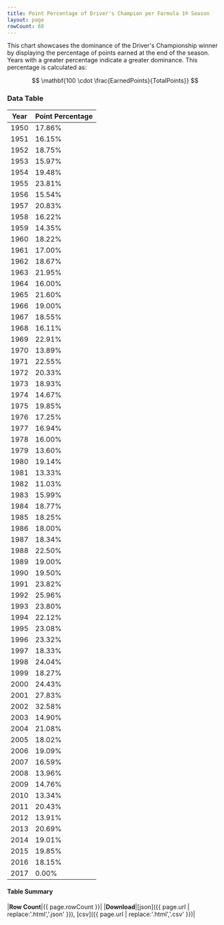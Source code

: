 ```yaml
---
title: Point Percentage of Driver's Champion per Formula 1® Season
layout: page
rowCount: 68
---
```


<canvas id="chart" width="400" height="180"></canvas>
<script>
var data = {
    "datasets": [
        {
            "backgroundColor": "#f3a935",
            "borderColor": "#f68639",
            "borderWidth": 1,
            "data": [
                17.86,
                16.15,
                18.75,
                15.97,
                19.48,
                23.81,
                15.54,
                20.83,
                16.22,
                14.35,
                18.22,
                17.0,
                18.67,
                21.95,
                16.0,
                21.6,
                19.0,
                18.55,
                16.11,
                22.91,
                13.89,
                22.55,
                20.33,
                18.93,
                14.67,
                19.85,
                17.25,
                16.94,
                16.0,
                13.6,
                19.14,
                13.33,
                11.03,
                15.99,
                18.77,
                18.25,
                18.0,
                18.34,
                22.5,
                19.0,
                19.5,
                23.82,
                25.96,
                23.8,
                22.12,
                23.08,
                23.32,
                18.33,
                24.04,
                18.27,
                24.43,
                27.83,
                32.58,
                14.9,
                21.08,
                18.02,
                19.09,
                16.59,
                13.96,
                14.76,
                13.34,
                20.43,
                13.91,
                20.69,
                19.01,
                19.85,
                18.15,
                0.0
            ],
            "label": "Point Percentage"
        }
    ],
    "labels": [
        "1950",
        "1951",
        "1952",
        "1953",
        "1954",
        "1955",
        "1956",
        "1957",
        "1958",
        "1959",
        "1960",
        "1961",
        "1962",
        "1963",
        "1964",
        "1965",
        "1966",
        "1967",
        "1968",
        "1969",
        "1970",
        "1971",
        "1972",
        "1973",
        "1974",
        "1975",
        "1976",
        "1977",
        "1978",
        "1979",
        "1980",
        "1981",
        "1982",
        "1983",
        "1984",
        "1985",
        "1986",
        "1987",
        "1988",
        "1989",
        "1990",
        "1991",
        "1992",
        "1993",
        "1994",
        "1995",
        "1996",
        "1997",
        "1998",
        "1999",
        "2000",
        "2001",
        "2002",
        "2003",
        "2004",
        "2005",
        "2006",
        "2007",
        "2008",
        "2009",
        "2010",
        "2011",
        "2012",
        "2013",
        "2014",
        "2015",
        "2016",
        "2017"
    ]
};
var options = {
  legend: {
    display: false
  },
  scales: {
    xAxes: [{
      ticks: {
        beginAtZero: true,
        maxRotation: 180,
        display: window.innerWidth > 800
      }
    }],
    yAxes: [{
      ticks: {
        beginAtZero: true
      }
    }]
  },
  onResize: function(chart, size) {
    chart.options.scales.xAxes[0].ticks.display = size.width > 800;
  }
};
new Chart("chart", {
    data: data,
    type: 'bar',
    options: options
});
</script>

This chart showcases the dominance of the Driver's Championship winner by displaying the percentage of points earned at the end of the season. Years with a greater percentage indicate a greater dominance. This percentage is calculated as:

$$ \mathbf{100 \cdot \frac{EarnedPoints}{TotalPoints}} $$

### Data Table

| Year | Point Percentage |
|--|--|
| 1950 | 17.86% |
| 1951 | 16.15% |
| 1952 | 18.75% |
| 1953 | 15.97% |
| 1954 | 19.48% |
| 1955 | 23.81% |
| 1956 | 15.54% |
| 1957 | 20.83% |
| 1958 | 16.22% |
| 1959 | 14.35% |
| 1960 | 18.22% |
| 1961 | 17.00% |
| 1962 | 18.67% |
| 1963 | 21.95% |
| 1964 | 16.00% |
| 1965 | 21.60% |
| 1966 | 19.00% |
| 1967 | 18.55% |
| 1968 | 16.11% |
| 1969 | 22.91% |
| 1970 | 13.89% |
| 1971 | 22.55% |
| 1972 | 20.33% |
| 1973 | 18.93% |
| 1974 | 14.67% |
| 1975 | 19.85% |
| 1976 | 17.25% |
| 1977 | 16.94% |
| 1978 | 16.00% |
| 1979 | 13.60% |
| 1980 | 19.14% |
| 1981 | 13.33% |
| 1982 | 11.03% |
| 1983 | 15.99% |
| 1984 | 18.77% |
| 1985 | 18.25% |
| 1986 | 18.00% |
| 1987 | 18.34% |
| 1988 | 22.50% |
| 1989 | 19.00% |
| 1990 | 19.50% |
| 1991 | 23.82% |
| 1992 | 25.96% |
| 1993 | 23.80% |
| 1994 | 22.12% |
| 1995 | 23.08% |
| 1996 | 23.32% |
| 1997 | 18.33% |
| 1998 | 24.04% |
| 1999 | 18.27% |
| 2000 | 24.43% |
| 2001 | 27.83% |
| 2002 | 32.58% |
| 2003 | 14.90% |
| 2004 | 21.08% |
| 2005 | 18.02% |
| 2006 | 19.09% |
| 2007 | 16.59% |
| 2008 | 13.96% |
| 2009 | 14.76% |
| 2010 | 13.34% |
| 2011 | 20.43% |
| 2012 | 13.91% |
| 2013 | 20.69% |
| 2014 | 19.01% |
| 2015 | 19.85% |
| 2016 | 18.15% |
| 2017 | 0.00% |

#### Table Summary

|**Row Count**|{{ page.rowCount }}|
|**Download**|[json]({{ page.url | replace:'.html','.json' }}), [csv]({{ page.url | replace:'.html','.csv' }})|
